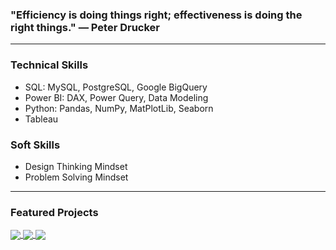 ### "Efficiency is doing things right; effectiveness is doing the right things." — Peter Drucker
***

### **Technical Skills**
- SQL: MySQL, PostgreSQL, Google BigQuery
- Power BI: DAX, Power Query, Data Modeling
- Python: Pandas, NumPy, MatPlotLib, Seaborn
- Tableau

### **Soft Skills**
- Design Thinking Mindset
- Problem Solving Mindset
***

### **Featured Projects**
<a href="https://github.com/dangvn2024/Inventory_Purchasing-Operational-Dashboard">
  <!-- Change the `github-readme-stats.anuraghazra1.vercel.app` to `github-readme-stats.vercel.app`  -->
  <img align="center" src="https://github-readme-stats.vercel.app/api/pin/?username=dangvn2024&repo=Inventory_Purchasing-Operational-Dashboard&theme=radical" />
</a>  
<a href="https://github.com/dangvn2024/SQL-Ecommerce-Exploring">
  <!-- Change the `github-readme-stats.anuraghazra1.vercel.app` to `github-readme-stats.vercel.app`  -->
  <img align="center" src="https://github-readme-stats.vercel.app/api/pin/?username=dangvn2024&repo=SQL-Ecommerce-Exploring&theme=merko" />
</a>
<a href=["https://github.com/dangvn2024/RFM-Analysis">
  <!-- Change the `github-readme-stats.anuraghazra1.vercel.app` to `github-readme-stats.vercel.app`  -->
  <img align="center" src="https://github-readme-stats.vercel.app/api/pin/?username=dangvn2024&repo=RFM-Analysis&theme=tokyonight" />
</a>  
